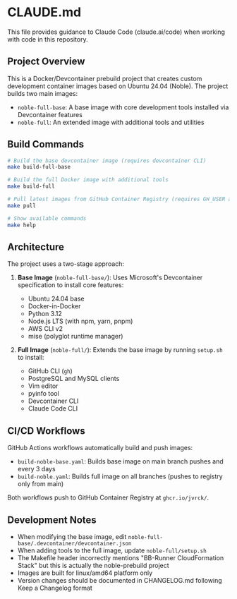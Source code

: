 # CLAUDE.md

This file provides guidance to Claude Code (claude.ai/code) when working with code in this repository.

## Project Overview

This is a Docker/Devcontainer prebuild project that creates custom development container images based on Ubuntu 24.04 (Noble). The project builds two main images:

- `noble-full-base`: A base image with core development tools installed via Devcontainer features
- `noble-full`: An extended image with additional tools and utilities

## Build Commands

```bash
# Build the base devcontainer image (requires devcontainer CLI)
make build-full-base

# Build the full Docker image with additional tools
make build-full

# Pull latest images from GitHub Container Registry (requires GH_USER and GH_TOKEN env vars)
make pull

# Show available commands
make help
```

## Architecture

The project uses a two-stage approach:

1. **Base Image** (`noble-full-base/`): Uses Microsoft's Devcontainer specification to install core features:
   - Ubuntu 24.04 base
   - Docker-in-Docker
   - Python 3.12
   - Node.js LTS (with npm, yarn, pnpm)
   - AWS CLI v2
   - mise (polyglot runtime manager)

2. **Full Image** (`noble-full/`): Extends the base image by running `setup.sh` to install:
   - GitHub CLI (`gh`)
   - PostgreSQL and MySQL clients
   - Vim editor
   - pyinfo tool
   - Devcontainer CLI
   - Claude Code CLI

## CI/CD Workflows

GitHub Actions workflows automatically build and push images:

- `build-noble-base.yaml`: Builds base image on main branch pushes and every 3 days
- `build-noble.yaml`: Builds full image on all branches (pushes to registry only from main)

Both workflows push to GitHub Container Registry at `ghcr.io/jvrck/`.

## Development Notes

- When modifying the base image, edit `noble-full-base/.devcontainer/devcontainer.json`
- When adding tools to the full image, update `noble-full/setup.sh`
- The Makefile header incorrectly mentions "BB-Runner CloudFormation Stack" but this is actually the noble-prebuild project
- Images are built for linux/amd64 platform only
- Version changes should be documented in CHANGELOG.md following Keep a Changelog format
